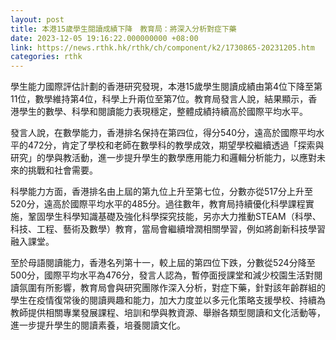 ```yaml
---
layout: post
title: 本港15歲學生閱讀成績下降　教育局：將深入分析對症下藥
date: 2023-12-05 19:16:22.000000000 +08:00
link: https://news.rthk.hk/rthk/ch/component/k2/1730865-20231205.htm
categories: rthk
---
```


學生能力國際評估計劃的香港研究發現，本港15歲學生閱讀成績由第4位下降至第11位，數學維持第4位，科學上升兩位至第7位。教育局發言人說，結果顯示，香港學生的數學、科學和閱讀能力表現穩定，整體成績持續高於國際平均水平。
 
發言人說，在數學能力，香港排名保持在第四位，得分540分，遠高於國際平均水平的472分，肯定了學校和老師在數學科的教學成效，期望學校繼續透過「探索與研究」的學與教活動，進一步提升學生的數學應用能力和邏輯分析能力，以應對未來的挑戰和社會需要。
 
科學能力方面，香港排名由上屆的第九位上升至第七位，分數亦從517分上升至520分，遠高於國際平均水平的485分。過往數年，教育局持續優化科學課程實施，鞏固學生科學知識基礎及強化科學探究技能，另亦大力推動STEAM（科學、科技、工程、藝術及數學）教育，當局會繼續增潤相關學習，例如將創新科技學習融入課堂。
 
至於母語閱讀能力，香港名列第十一，較上屆的第四位下跌，分數從524分降至500分，國際平均水平為476分，發言人認為，暫停面授課堂和減少校園生活對閱讀氛圍有所影響，教育局會與研究團隊作深入分析，對症下藥，針對該年齡群組的學生在疫情復常後的閱讀興趣和能力，加大力度並以多元化策略支援學校、持續為教師提供相關專業發展課程、培訓和學與教資源、舉辦各類型閱讀和文化活動等，進一步提升學生的閱讀素養，培養閱讀文化。
